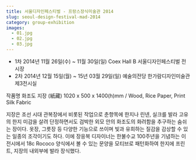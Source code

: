 ```yaml
---
title: 서울디자인페스티벌 - 프랑스장식미술관 2014
slug: seoul-design-festival-mad-2014
category: group-exhibition
images:
  - 01.jpg
  - 02.jpg
  - 03.jpg
---
```


* 1차 2014년 11월 26일(수) ~ 11월 30일(일) Coex Hall B 서울디자인페스티벌 전시장
* 2차 2014년 12월 15일(월) ~ 15년 03월 29일(일) 예술의전당 한가람디자인미술관 제3전시실

작품명
화조도 지장 (紙藏)
1020 x 500 x 1400(h)mm / Wood, Rice Paper, Print Silk Fabric

지장은 조선 시대 관복장에서 비롯된 작업으로 춘향목에 한지나 린넨, 실크를 발라 고유의 한지 미감을 살려 단정하면서도 검박한 외모 안의 화조도의 화려함을 추구하는 숨쉬는 장이다.
옷장, 그릇장 등 다양한 기능으로 쓰이며 빛과 유희하는 질감을 감상할 수 있는 일종의 조각이기도 하다. 이에 장응복 디자이너는 한불수교 100주년을 기념하는 이 전시에서 18c Rococo 양식에서 볼 수 있는 문양을 모티브로 패턴화하여 한지에 프린트, 지장의 내외부에 발라 장식했다.
